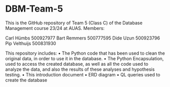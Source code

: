 # DBM-Team-5
This is the GitHub repository of Team 5 (Class C) of the Database Management course 23/24 at AUAS.
Members: 

Carl Hümbs 		500927977
Bart Remmers 		500777595
Dide Uzun 		500923796
Pip Velthuijs 		500831930


This repository includes:
•	The Python code that has been used to clean the original data, in order to use it in the database.
•	The Python Encapsulation, used to access the created database, as well as all the code used to analyze the data, and also the results of these analyses and hypothesis testing.
•	This introduction document
•	ERD diagram
•	QL queries used to create the database
